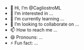 - 👋 Hi, I’m @CagliostroML
- 👀 I’m interested in ...
- 🌱 I’m currently learning ...
- 💞️ I’m looking to collaborate on ...
- 📫 How to reach me ...
- 😄 Pronouns: ...
- ⚡ Fun fact: ...

<!---
CagliostroML/CagliostroML is a ✨ special ✨ repository because its `README.md` (this file) appears on your GitHub profile.
You can click the Preview link to take a look at your changes.
--->
